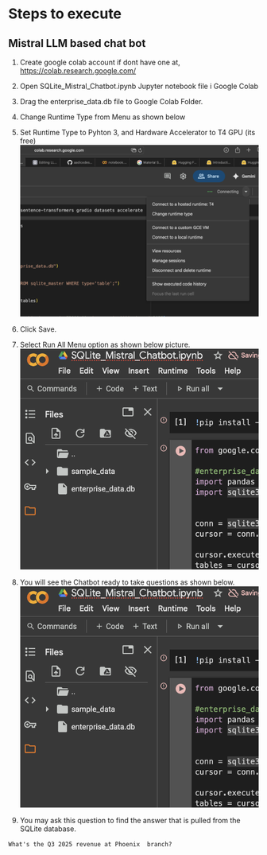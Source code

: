 # Steps to execute 
## Mistral LLM based chat bot
1. Create google colab account if dont have one at, https://colab.research.google.com/

2. Open SQLite_Mistral_Chatbot.ipynb Jupyter notebook file i Google Colab
3. Drag the enterprise_data.db file to Google Colab Folder.
4. Change Runtime Type from Menu as shown below
5. Set Runtime Type to Pyhton 3, and Hardware Accelerator to T4 GPU (its free)
![Change Runtime Type Option](readme-pics/ChangeRuntimeType.png)
6. Click Save.
7. Select Run All Menu option as shown below picture.
![Run All Menu Option](readme-pics/RunAllMenuOption.png)
8. You will see the Chatbot ready to take questions as shown below.
![ChatBot](readme-pics/RunAllMenuOption.png)
9. You may ask this question to find the answer that is pulled from the SQLite database.
```
What's the Q3 2025 revenue at Phoenix  branch? 
```